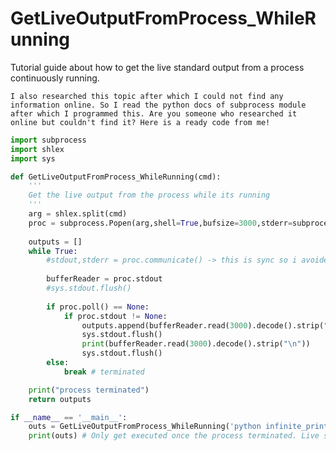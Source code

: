 # GetLiveOutputFromProcess_WhileRunning
Tutorial guide about how to get the live standard output from a process continuously running.

``I also researched this topic after which I could not find any information online. So I read the python docs of subprocess module after which I programmed this. Are you someone who researched it online but couldn't find it? Here is a ready code from me!``
```py
import subprocess
import shlex
import sys

def GetLiveOutputFromProcess_WhileRunning(cmd):
    '''
    Get the live output from the process while its running
    '''
    arg = shlex.split(cmd)
    proc = subprocess.Popen(arg,shell=True,bufsize=3000,stderr=subprocess.PIPE,stdout=subprocess.PIPE)
    
    outputs = []
    while True:
        #stdout,stderr = proc.communicate() -> this is sync so i avoided it
        
        bufferReader = proc.stdout
        #sys.stdout.flush()
        
        if proc.poll() == None:
            if proc.stdout != None:
                outputs.append(bufferReader.read(3000).decode().strip("\n"))
                sys.stdout.flush()
                print(bufferReader.read(3000).decode().strip("\n"))
                sys.stdout.flush()
        else:
            break # terminated

    print("process terminated")
    return outputs

if __name__ == '__main__':
    outs = GetLiveOutputFromProcess_WhileRunning('python infinite_printer.py')
    print(outs) # Only get executed once the process terminated. Live stdout data will be always printed by 'GetLiveOutputFromProcess_WhileRunning'

```
